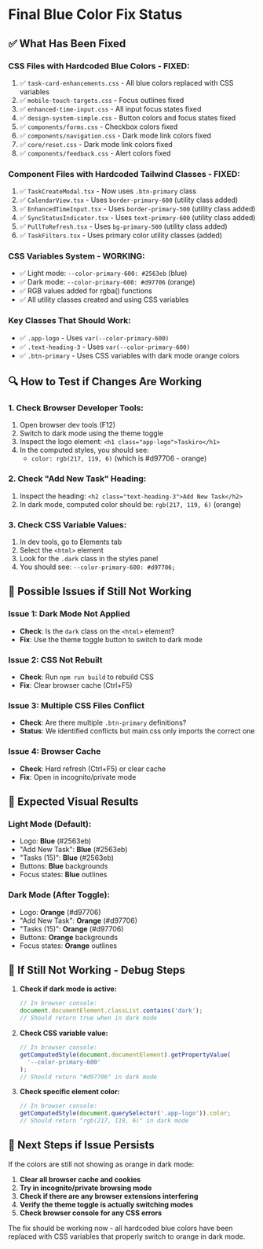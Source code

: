 # Final Blue Color Fix Status

## ✅ **What Has Been Fixed**

### CSS Files with Hardcoded Blue Colors - FIXED:

1. ✅ `task-card-enhancements.css` - All blue colors replaced with CSS variables
2. ✅ `mobile-touch-targets.css` - Focus outlines fixed
3. ✅ `enhanced-time-input.css` - All input focus states fixed
4. ✅ `design-system-simple.css` - Button colors and focus states fixed
5. ✅ `components/forms.css` - Checkbox colors fixed
6. ✅ `components/navigation.css` - Dark mode link colors fixed
7. ✅ `core/reset.css` - Dark mode link colors fixed
8. ✅ `components/feedback.css` - Alert colors fixed

### Component Files with Hardcoded Tailwind Classes - FIXED:

1. ✅ `TaskCreateModal.tsx` - Now uses `.btn-primary` class
2. ✅ `CalendarView.tsx` - Uses `border-primary-600` (utility class added)
3. ✅ `EnhancedTimeInput.tsx` - Uses `border-primary-500` (utility class added)
4. ✅ `SyncStatusIndicator.tsx` - Uses `text-primary-600` (utility class added)
5. ✅ `PullToRefresh.tsx` - Uses `bg-primary-500` (utility class added)
6. ✅ `TaskFilters.tsx` - Uses primary color utility classes (added)

### CSS Variables System - WORKING:

- ✅ Light mode: `--color-primary-600: #2563eb` (blue)
- ✅ Dark mode: `--color-primary-600: #d97706` (orange)
- ✅ RGB values added for rgba() functions
- ✅ All utility classes created and using CSS variables

### Key Classes That Should Work:

- ✅ `.app-logo` - Uses `var(--color-primary-600)`
- ✅ `.text-heading-3` - Uses `var(--color-primary-600)`
- ✅ `.btn-primary` - Uses CSS variables with dark mode orange colors

## 🔍 **How to Test if Changes Are Working**

### 1. Check Browser Developer Tools:

1. Open browser dev tools (F12)
2. Switch to dark mode using the theme toggle
3. Inspect the logo element: `<h1 class="app-logo">Taskiro</h1>`
4. In the computed styles, you should see:
   - `color: rgb(217, 119, 6)` (which is #d97706 - orange)

### 2. Check "Add New Task" Heading:

1. Inspect the heading: `<h2 class="text-heading-3">Add New Task</h2>`
2. In dark mode, computed color should be: `rgb(217, 119, 6)` (orange)

### 3. Check CSS Variable Values:

1. In dev tools, go to Elements tab
2. Select the `<html>` element
3. Look for the `.dark` class in the styles panel
4. You should see: `--color-primary-600: #d97706;`

## 🚨 **Possible Issues if Still Not Working**

### Issue 1: Dark Mode Not Applied

- **Check**: Is the `dark` class on the `<html>` element?
- **Fix**: Use the theme toggle button to switch to dark mode

### Issue 2: CSS Not Rebuilt

- **Check**: Run `npm run build` to rebuild CSS
- **Fix**: Clear browser cache (Ctrl+F5)

### Issue 3: Multiple CSS Files Conflict

- **Check**: Are there multiple `.btn-primary` definitions?
- **Status**: We identified conflicts but main.css only imports the correct one

### Issue 4: Browser Cache

- **Check**: Hard refresh (Ctrl+F5) or clear cache
- **Fix**: Open in incognito/private mode

## 🎯 **Expected Visual Results**

### Light Mode (Default):

- Logo: **Blue** (#2563eb)
- "Add New Task": **Blue** (#2563eb)
- "Tasks (15)": **Blue** (#2563eb)
- Buttons: **Blue** backgrounds
- Focus states: **Blue** outlines

### Dark Mode (After Toggle):

- Logo: **Orange** (#d97706)
- "Add New Task": **Orange** (#d97706)
- "Tasks (15)": **Orange** (#d97706)
- Buttons: **Orange** backgrounds
- Focus states: **Orange** outlines

## 🔧 **If Still Not Working - Debug Steps**

1. **Check if dark mode is active:**

   ```javascript
   // In browser console:
   document.documentElement.classList.contains('dark');
   // Should return true when in dark mode
   ```

2. **Check CSS variable value:**

   ```javascript
   // In browser console:
   getComputedStyle(document.documentElement).getPropertyValue(
     '--color-primary-600'
   );
   // Should return "#d97706" in dark mode
   ```

3. **Check specific element color:**
   ```javascript
   // In browser console:
   getComputedStyle(document.querySelector('.app-logo')).color;
   // Should return "rgb(217, 119, 6)" in dark mode
   ```

## 📝 **Next Steps if Issue Persists**

If the colors are still not showing as orange in dark mode:

1. **Clear all browser cache and cookies**
2. **Try in incognito/private browsing mode**
3. **Check if there are any browser extensions interfering**
4. **Verify the theme toggle is actually switching modes**
5. **Check browser console for any CSS errors**

The fix should be working now - all hardcoded blue colors have been replaced with CSS variables that properly switch to orange in dark mode.
